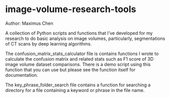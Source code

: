 # image-volume-research-tools

Author: Maximus Chen

A collection of Python scripts and functions that I’ve developed for my research to do basic analysis on image volumes, particularly, segmentations of CT scans by deep learning algorithms.

The confusion_matrix_stats_calculator file is contains functions I wrote to calculate the confusion matrix and related stats such as F1 score of 3D image volume dataset comparisons. There is a demo script using this function that you can use but please see the function itself for documentation.

The key_phrase_folder_search file contains a function for searching a directory for a file containing a keyword or phrase in the file name.